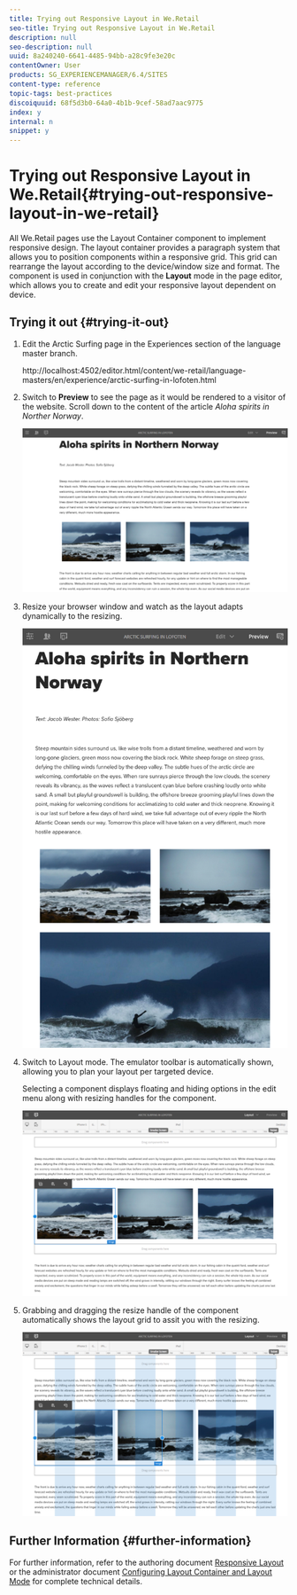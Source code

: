 ```yaml
---
title: Trying out Responsive Layout in We.Retail
seo-title: Trying out Responsive Layout in We.Retail
description: null
seo-description: null
uuid: 8a240240-6641-4485-94bb-a28c9fe3e20c
contentOwner: User
products: SG_EXPERIENCEMANAGER/6.4/SITES
content-type: reference
topic-tags: best-practices
discoiquuid: 68f5d3b0-64a0-4b1b-9cef-58ad7aac9775
index: y
internal: n
snippet: y
---
```


# Trying out Responsive Layout in We.Retail{#trying-out-responsive-layout-in-we-retail}

All We.Retail pages use the Layout Container component to implement responsive design. The layout container provides a paragraph system that allows you to position components within a responsive grid. This grid can rearrange the layout according to the device/window size and format. The component is used in conjunction with the **Layout** mode in the page editor, which allows you to create and edit your responsive layout dependent on device.

## Trying it out {#trying-it-out}

1. Edit the Arctic Surfing page in the Experiences section of the language master branch.

   http://localhost:4502/editor.html/content/we-retail/language-masters/en/experience/arctic-surfing-in-lofoten.html

1. Switch to **Preview** to see the page as it would be rendered to a visitor of the website. Scroll down to the content of the article *Aloha spirits in Norther Norway*.

   ![](assets/chlimage_1-189.png)

1. Resize your browser window and watch as the layout adapts dynamically to the resizing.

   ![](assets/chlimage_1-190.png)

1. Switch to Layout mode. The emulator toolbar is automatically shown, allowing you to plan your layout per targeted device.

   Selecting a component displays floating and hiding options in the edit menu along with resizing handles for the component.

   ![](assets/chlimage_1-191.png)

1. Grabbing and dragging the resize handle of the component automatically shows the layout grid to assit you with the resizing.

   ![](assets/chlimage_1-192.png)

## Further Information {#further-information}

For further information, refer to the authoring document [Responsive Layout](../../../sites/authoring/using/responsive-layout.md) or the administrator document [Configuring Layout Container and Layout Mode](../../../sites/administering/using/configuring-responsive-layout.md) for complete technical details.
